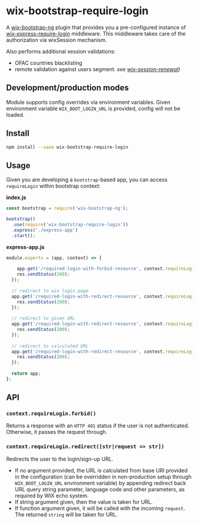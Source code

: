 # wix-bootstrap-require-login

A [wix-bootstrap-ng](../wix-bootstrap-ng) plugin that provides you a pre-configured instance of [wix-express-require-login](../../security/wix-express-require-login) middleware.
This middleware takes care of the authorization via wixSession mechanism.

Also performs additional session validations:
 - OFAC countries blacklisting
 - remote validation against users segment. _see [wix-session-renewal](../../security/wix-session-renewal))_

## Development/production modes

Module supports config overrides via environment variables. Given environment variable `WIX_BOOT_LOGIN_URL` is provided, config will not be loaded.

## Install

```bash
npm install --save wix-bootstrap-require-login
```

## Usage

Given you are developing a `bootstrap`-based app, you can access `requireLogin` within bootstrap context:

**index.js**

```js
const bootstrap = require('wix-bootstrap-ng');

bootstrap()
  .use(require('wix-bootstrap-require-login'))
  .express('./express-app')
  .start();
```

**express-app.js**

```js
module.exports = (app, context) => {
  
    app.get('/required-login-with-forbid-resource', context.requireLogin.forbid(), (req, res) => {
    res.sendStatus(200);
  });
  
  // redirect to wix login page
  app.get('/required-login-with-redirect-resource', context.requireLogin.redirect(), (req, res) => {
    res.sendStatus(200);
  });
  
  // redirect to given URL
  app.get('/required-login-with-redirect-resource', context.requireLogin.redirect('http://my-custom-login/'), (req, res) => {
    res.sendStatus(200);
  });
  
  // redirect to calculated URL
  app.get('/required-login-with-redirect-resource', context.requireLogin.redirect(req => 'http://my-custom-login/?lang=' + req.aspects['web'].language), (req, res) => {
    res.sendStatus(200);
  });
  
  return app;
};
```

## API

### `context.requireLogin.forbid()`
Returns a response with an `HTTP 401` status if the user is not authenticated. Otherwise, it passes the request through.

### `context.requireLogin.redirect([str|request => str])`
Redirects the user to the login/sign-up URL.

- If no argument provided, the URL is calculated from base URI provided in the configuration (can be overridden 
in non-production setup through `WIX_BOOT_LOGIN_URL` environment variable) by appending redirect back URL query string 
parameter, language code and other parameters, as required by WIX echo system.
- If string argument given, then the value is taken for URL.
- If function argument given, it will be called with the incoming `request`. The returned `string` will be taken for URL.

